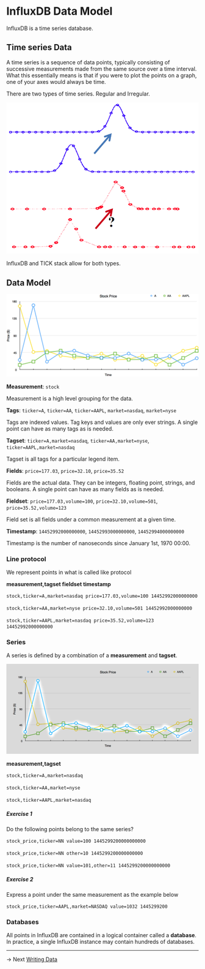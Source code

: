 # InfluxDB Data Model

InfluxDB is a time series database.

## Time series Data
A time series is a sequence of data points, typically consisting of successive measurements made from the same source over a time interval.
What this essentially means is that if you were to plot the points on a graph, one of your axes would always be time.

There are two types of time series. Regular and Irregular.

![Regular vs Irregular](images/regular-vs-irregular.png)

InfluxDB and TICK stack allow for both types.

## Data Model

![Time Series Graph](images/timeseries-graph.png)

**Measurement**: `stock`

Measurement is a high level grouping for the data.

**Tags**: `ticker=A`, `ticker=AA`, `ticker=AAPL`, `market=nasdaq`, `market=nyse`

Tags are indexed values. Tag keys and values are only ever strings. A single point can have as many tags as is needed.

**Tagset**: `ticker=A,market=nasdaq`, `ticker=AA,market=nyse`, `ticker=AAPL,market=nasdaq`

Tagset is all tags for a particular legend item.

**Fields**: `price=177.03`, `price=32.10`, `price=35.52`

Fields are the actual data. They can be integers, floating point, strings, and booleans.  A single point can have as many fields as is needed.

**Fieldset**: `price=177.03,volume=100`, `price=32.10,volume=501`, `price=35.52,volume=123`

Field set is all fields under a common measurement at a given time.

**Timestamp**: `14452992000000000`, `14452993000000000`, `14452994000000000`

Timestamp is the number of nanoseconds since January 1st, 1970 00:00.

### Line protocol

We represent points in what is called like protocol

**measurement,tagset fieldset timestamp**

```
stock,ticker=A,market=nasdaq price=177.03,volume=100 14452992000000000

stock,ticker=AA,market=nyse price=32.10,volume=501 14452992000000000

stock,ticker=AAPL,market=nasdaq price=35.52,volume=123 14452992000000000
```

### Series
A series is defined by a combination of a **measurement** and **tagset**.

![Series](images/series.png)

**measurement,tagset**

```
stock,ticker=A,market=nasdaq

stock,ticker=AA,market=nyse

stock,ticker=AAPL,market=nasdaq
```

##### Exercise 1
Do the following points belong to the same series?

```
stock_price,ticker=NN value=100 1445299200000000000

stock_price,ticker=NN other=10 1445299200000000000

stock_price,ticker=NN value=101,other=11 1445299200000000000
```

##### Exercise 2
Express a point under the same measurement as the example below

```
stock_price,ticker=AAPL,market=NASDAQ value=1032 1445299200
```

### Databases
All points in InfluxDB are contained in a logical container called a **database**. In practice, a single InfluxDB instance may contain hundreds of databases.

-----

-> Next [Writing Data](createDB.md)
